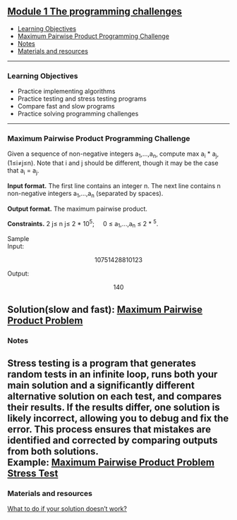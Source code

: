 ## [Module 1 The programming challenges](https://www.coursera.org/learn/algorithmic-toolbox/home/module/1)


- [Learning Objectives](#learning-objectives)
- [Maximum Pairwise Product Programming Challenge](#maximum-pairwise-product-programming-challenge)
- [Notes](#notes)
- [Materials and resources](#materials-and-resources)
---


### Learning Objectives
- Practice implementing algorithms
- Practice testing and stress testing programs
- Compare fast and slow programs
- Practice solving programming challenges
---

### Maximum Pairwise Product Programming Challenge
Given a sequence of non-negative integers a<sub>1</sub>,...,a<sub>n</sub>, compute
max a<sub>i</sub> * a<sub>j</sub>, (1&le;i&ne;j&le;n).
Note that i and j should be different, though it may be the case that a<sub>i</sub> = a<sub>j</sub>.

**Input format.** The first line contains an integer n. The next line contains
n non-negative integers a<sub>1</sub>,...,a<sub>n</sub> (separated by spaces).

**Output format.** The maximum pairwise product.

**Constraints.** 2 j&le; n j&le; 2 * 10<sup>5</sup>; &nbsp; &nbsp; 0 &le; a<sub>1</sub>,...,a<sub>n</sub> &le; 2 * <sup>
5</sup>.

Sample
<br> Input:

```math
10
7 5 14 2 8 8 10 1 2 3
```

Output:

```math
140
```
Solution(slow and fast):
[Maximum Pairwise Product Problem](MaxPairwiseProduct.java)
---

### Notes

**Stress testing** is a program that generates random tests in an infinite loop, runs both your main solution
and a significantly different alternative solution on each test, and compares their results.
If the results differ, one solution is likely incorrect, allowing you to debug and fix the error.
This process ensures that mistakes are identified and corrected by comparing outputs from both solutions.
<br/>Example: [Maximum Pairwise Product Problem Stress Test](MaxPairwiseProductStressTest.java)
---

### Materials and resources

[What to do if your solution doesn’t work?](../../../assets/testing_guide.pdf)